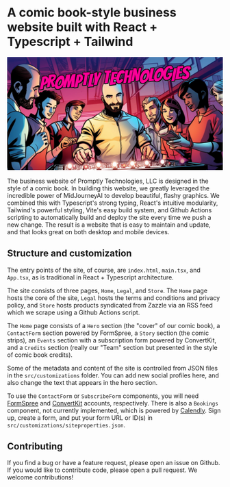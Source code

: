 # A comic book-style business website built with React + Typescript + Tailwind

![Website social card preview image](https://github.com/Promptly-Technologies-LLC/Promptly-Technologies-LLC.github.io/blob/main/public/images/card.jpg?raw=true)

The business website of Promptly Technologies, LLC is designed in the style of a comic book. In building this website, we greatly leveraged the incredible power of MidJourneyAI to develop beautiful, flashy graphics. We combined this with Typescript's strong typing, React's intuitive modularity, Tailwind's powerful styling, Vite's easy build system, and Github Actions scripting to automatically build and deploy the site every time we push a new change. The result is a website that is easy to maintain and update, and that looks great on both desktop and mobile devices.

## Structure and customization

The entry points of the site, of course, are `index.html`, `main.tsx`, and `App.tsx`, as is traditional in React + Typescript architecture.

The site consists of three pages, `Home`, `Legal`, and `Store`. The `Home` page hosts the core of the site, `Legal` hosts the terms and conditions and privacy policy, and `Store` hosts products syndicated from Zazzle via an RSS feed which we scrape using a Github Actions script.

The `Home` page consists of a `Hero` section (the "cover" of our comic book), a `ContactForm` section powered by FormSpree, a `Story` section (the comic strips), an `Events` section with a subscription form powered by ConvertKit, and a `Credits` section (really our "Team" section but presented in the style of comic book credits).

Some of the metadata and content of the site is controlled from JSON files in the `src/customizations` folder. You can add new social profiles here, and also change the text that appears in the hero section.

To use the `ContactForm` or `SubscribeForm` components, you will need [FormSpree](https://formspree.io/) and [ConvertKit](https://convertkit.com/?lmref=R3jWSQ) accounts, respectively. There is also a `Bookings` component, not currently implemented, which is powered by [Calendly](https://calendly.com/). Sign up, create a form, and put your form URL or ID(s) in `src/customizations/siteproperties.json`.

## Contributing

If you find a bug or have a feature request, please open an issue on Github. If you would like to contribute code, please open a pull request. We welcome contributions!

